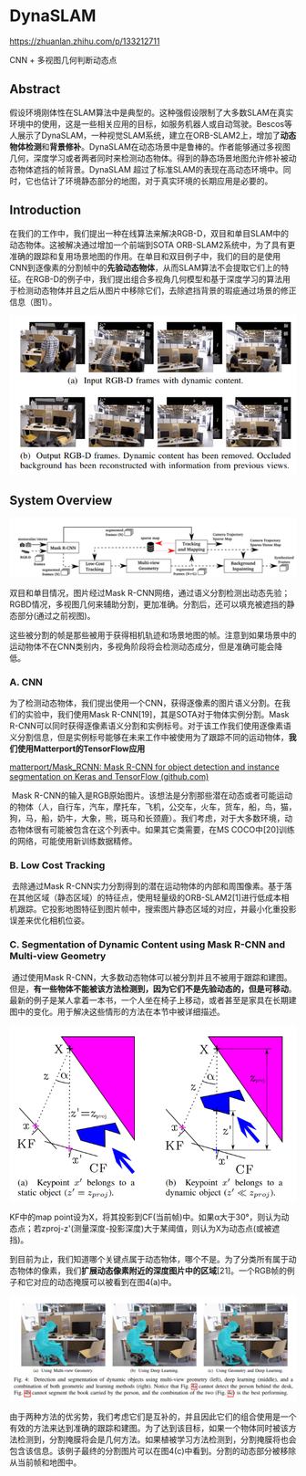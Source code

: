 # DynaSLAM

https://zhuanlan.zhihu.com/p/133212711

CNN + 多视图几何判断动态点

## Abstract

​	假设环境刚体性在SLAM算法中是典型的。这种强假设限制了大多数SLAM在真实环境中的使用，这是一些相关应用的目标，如服务机器人或自动驾驶。Bescos等人展示了DynaSLAM，一种视觉SLAM系统，建立在ORB-SLAM2上，增加了**动态物体检测**和**背景修补**。DynaSLAM在动态场景中是鲁棒的。作者能够通过多视图几何，深度学习或者两者同时来检测动态物体。得到的静态场景地图允许修补被动态物体遮挡的帧背景。DynaSLAM 超过了标准SLAM的表现在高动态环境中。同时，它也估计了环境静态部分的地图，对于真实环境的长期应用是必要的。

## Introduction

​	在我们的工作中，我们提出一种在线算法来解决RGB-D，双目和单目SLAM中的动态物体。这被解决通过增加一个前端到SOTA ORB-SLAM2系统中，为了具有更准确的跟踪和复用场景地图的作用。在单目和双目例子中，我们的目的是使用CNN到逐像素的分割帧中的**先验动态物体**，从而SLAM算法不会提取它们上的特征。在RGB-D的例子中，我们提出组合多视角几何模型和基于深度学习的算法用于检测动态物体并且之后从图片中移除它们，去除遮挡背景的瑕疵通过场景的修正信息（图1）。

![1](1.png)

## System Overview

![2](2.png)

双目和单目情况，图片经过Mask R-CNN网络，通过语义分割检测出动态先验；RGBD情况，多视图几何来辅助分割，更加准确。分割后，还可以填充被遮挡的静态部分(通过之前视图)。

​	这些被分割的帧是那些被用于获得相机轨迹和场景地图的帧。注意到如果场景中的运动物体不在CNN类别内，多视角阶段将会检测动态成分，但是准确可能会降低。

### A. CNN

​	为了检测动态物体，我们提出使用一个CNN，获得逐像素的图片语义分割。在我们的实验中，我们使用Mask R-CNN[19]，其是SOTA对于物体实例分割。Mask R-CNN可以同时获得逐像素语义分割和实例标号。对于该工作我们使用逐像素语义分割信息，但是实例标号能够在未来工作中被使用为了跟踪不同的运动物体，**我们使用Matterport的TensorFlow应用**

[matterport/Mask_RCNN: Mask R-CNN for object detection and instance segmentation on Keras and TensorFlow (github.com)](https://github.com/matterport/Mask_RCNN)

​	Mask R-CNN的输入是RGB原始图片。该想法是分割那些潜在动态或者可能运动的物体（人，自行车，汽车，摩托车，飞机，公交车，火车，货车，船，鸟，猫，狗，马，船，奶牛，大象，熊，斑马和长颈鹿）。我们考虑，对于大多数环境，动态物体很有可能被包含在这个列表中。如果其它类需要，在MS COCO中[20]训练的网络，可能使用新训练数据精修。

### B. Low Cost Tracking

​	去除通过Mask R-CNN实力分割得到的潜在运动物体的内部和周围像素。基于落在其他区域（静态区域）的特征点，使用轻量级的ORB-SLAM2[1]进行低成本相机跟踪。它投影地图特征到图片帧中，搜索图片静态区域的对应，并最小化重投影误差来优化相机位姿。

### C. Segmentation of Dynamic Content using Mask R-CNN and Multi-view Geometry 

​	通过使用Mask R-CNN，大多数动态物体可以被分割并且不被用于跟踪和建图。但是，**有一些物体不能被该方法检测到，因为它们不是先验动态的，但是可移动**。最新的例子是某人拿着一本书，一个人坐在椅子上移动，或者甚至是家具在长期建图中的变化。用于解决这些情形的方法在本节中被详细描述。

![3](3.png)

KF中的map point设为X，将其投影到CF(当前帧)中。如果α大于30°，则认为动态点；若zproj-z'(测量深度-投影深度)大于某阈值，则认为X为动态点(或被遮挡)。

​	到目前为止，我们知道哪个关键点属于动态物体，哪个不是。为了分类所有属于动态物体的像素，我们**扩展动态像素附近的深度图片中的区域**[21]。一个RGB帧的例子和它对应的动态掩膜可以被看到在图4(a)中。

![4](4.png)

​	由于两种方法的优劣势，我们考虑它们是互补的，并且因此它们的组合使用是一个有效的方法来达到准确的跟踪和建图。为了达到该目标，如果一个物体同时被该方法检测到，分割掩膜将会是几何方法。如果植被学习方法检测到，分割掩膜将也会包含该信息。该例子最终的分割图片可以在图4(c)中看到。分割的动态部分被移除从当前帧和地图中。




